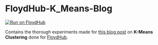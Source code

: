 # FloydHub-K_Means-Blog

[![Run on FloydHub](https://static.floydhub.com/button/button-small.svg)](https://floydhub.com/run)

Contains the thorough experiments made for [this blog post]() on **K-Means Clustering** done for [FloydHub](https://floydhub.com).

